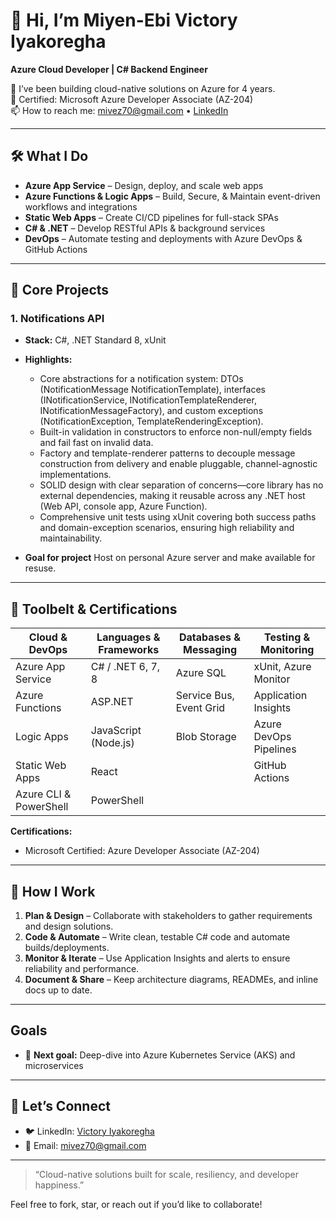 # 👋 Hi, I’m Miyen-Ebi Victory Iyakoregha

**Azure Cloud Developer | C# Backend Engineer**

🔭 I’ve been building cloud-native solutions on Azure for 4 years.  
🎯 Certified: Microsoft Azure Developer Associate (AZ-204)  
📫 How to reach me: [mivez70@gmail.com](mailto:mivez70@gmail.com) • [LinkedIn](www.linkedin.com/in/victory-iyakoregha)


---

## 🛠️ What I Do

- **Azure App Service** – Design, deploy, and scale web apps  
- **Azure Functions & Logic Apps** – Build, Secure, & Maintain event-driven workflows and integrations  
- **Static Web Apps** – Create CI/CD pipelines for full-stack SPAs  
- **C# & .NET** – Develop RESTful APIs & background services
- **DevOps** – Automate testing and deployments with Azure DevOps & GitHub Actions

---

## 📂 Core Projects

### 1. **Notifications API**
- **Stack:** C#, .NET Standard 8, xUnit  
- **Highlights:**
    - Core abstractions for a notification system: DTOs (NotificationMessage NotificationTemplate), interfaces (INotificationService, INotificationTemplateRenderer<TModel>, INotificationMessageFactory<TModel>), and custom exceptions (NotificationException, TemplateRenderingException).
    - Built-in validation in constructors to enforce non-null/empty fields and fail fast on invalid data.
    - Factory and template-renderer patterns to decouple message construction from delivery and enable pluggable, channel-agnostic implementations.
    - SOLID design with clear separation of concerns—core library has no external dependencies, making it reusable across any .NET host (Web API, console app, Azure Function).
    - Comprehensive unit tests using xUnit covering both success paths and domain-exception scenarios, ensuring high reliability and maintainability. 

- **Goal for project**
    Host on personal Azure server and make available for resuse.

---

## 🔧 Toolbelt & Certifications

| Cloud & DevOps            | Languages & Frameworks    | Databases & Messaging  | Testing & Monitoring    |
| ------------------------- | ------------------------- | ---------------------- | ----------------------- |
| Azure App Service         | C# / .NET 6, 7, 8         | Azure SQL              | xUnit, Azure Monitor    |
| Azure Functions           | ASP.NET                   | Service Bus, Event Grid| Application Insights    |
| Logic Apps                | JavaScript (Node.js)      | Blob Storage           | Azure DevOps Pipelines  |
| Static Web Apps           | React                     |                        | GitHub Actions          |
| Azure CLI & PowerShell    | PowerShell                |                        |                         |

**Certifications:**  
- Microsoft Certified: Azure Developer Associate (AZ-204)

---

## 🚀 How I Work

1. **Plan & Design** – Collaborate with stakeholders to gather requirements and design solutions.  
2. **Code & Automate** – Write clean, testable C# code and automate builds/deployments.  
3. **Monitor & Iterate** – Use Application Insights and alerts to ensure reliability and performance.  
4. **Document & Share** – Keep architecture diagrams, READMEs, and inline docs up to date.

---

## Goals
  
- 🚧 **Next goal:** Deep-dive into Azure Kubernetes Service (AKS) and microservices  

---

## 🤝 Let’s Connect
 
- 🐦 LinkedIn: [Victory Iyakoregha](www.linkedin.com/in/victory-iyakoregha)  
- 📧 Email: [mivez70@gmail.com](mailto:mivez70@gmail.com)

---

> “Cloud-native solutions built for scale, resiliency, and developer happiness.”

Feel free to fork, star, or reach out if you’d like to collaborate!


